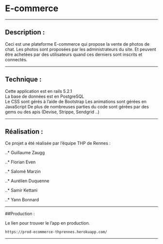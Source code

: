 # E-commerce 
___ 

## Description : 

Ceci est une plateforme E-commerce qui propose la vente de photos de chat. Les photos sont proposées par les administrateurs du site. Et peuvent être achetées par des utilisateurs quand ces derniers sont inscrits et connectés. 
___
 
## Technique : 

Cette application est en rails 5.2.1  
La base de données est en PostgreSQL  
Le CSS sont gérés à l’aide de Bootstrap 
Les animations sont gérées en JavaScript 
De plus de nombreuses parties du code sont gérées par des gems ou des apis (Devise, Strippe, Sendgrid ..) 
___

## Réalisation : 

Ce projet a été réalisée par l’équipe THP de Rennes :  

..* Guillaume Zaugg 

..* Florian Even 

..* Salomé Marzin 

..* Aurélien Duquenne 

..* Samir Kettani 

..* Yann Bonnard 

___ 

##Production : 

Le lien pour trouver le l’app en production. 

`https://prod-ecommerce-thprennes.herokuapp.com/ `
___